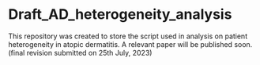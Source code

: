 # Draft_AD_heterogeneity_analysis

This repository was created to store the script used in analysis on patient heterogeneity in atopic dermatitis.
A relevant paper will be published soon. (final revision submitted on 25th July, 2023)
